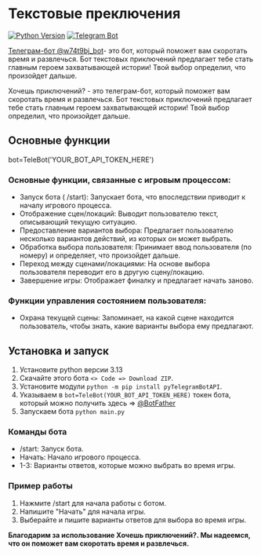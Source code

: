 # **Текстовые преключения**
[![Python Version](https://img.shields.io/badge/Python-3.13-blue.svg)](https://www.python.org/downloads/release/python-313/)
[![Telegram Bot](https://img.shields.io/badge/Telegram-Bot-blue.svg)](https://telegram.org)

[Телеграм-бот @w74t9bj_bot](https://t.me/w74t9bj_bot)- это бот, который поможет вам скоротать время и развлечься. Бот текстовых приключений предлагает тебе стать главным героем захватывающей истории! Твой выбор определил, что произойдет дальше.

Хочешь приключений? - это телеграм-бот, который поможет вам скоротать время и развлечься. Бот текстовых приключений предлагает тебе стать главным героем захватывающей истории! Твой выбор определил, что произойдет дальше.

## Основные функции
bot=TeleBot('YOUR_BOT_API_TOKEN_HERE')

### Основные функции, связанные с игровым процессом:

* Запуск бота ( /start): Запускает бота, что впоследствии приводит к началу игрового процесса.
* Отображение сцен/локаций: Выводит пользователю текст, описывающий текущую ситуацию.
* Предоставление вариантов выбора: Предлагает пользователю несколько вариантов действий, из которых он может выбрать.
* Обработка выбора пользователя: Принимает ввод пользователя (по номеру) и определяет, что произойдет дальше.
* Переход между сценами/локациями: На основе выбора пользователя переводит его в другую сцену/локацию.
* Завершение игры: Отображает финалку и предлагает начать заново.

### Функции управления состоянием пользователя:

* Охрана текущей сцены: Запоминает, на какой сцене находится пользователь, чтобы знать, какие варианты выбора ему предлагают.

## Установка и запуск

1. Установите python версии 3.13
2. Скачайте этого бота `<> Code => Download ZIP`.
3. Установите модули `python -m pip install pyTelegramBotAPI`.
4. Указываем в `bot=TeleBot(YOUR_BOT_API_TOKEN_HERE)` токен бота, который можно получить здесь => [@BotFather](https://t.me/BOTFATHER)
5. Запускаем бота `python main.py`

### Команды бота
* /start: Запуск бота.
* Начать: Начало игрового процесса.
* 1-3: Варианты ответов, которые можно выбрать во время игры.

### Пример работы
1. Нажмите /start для начала работы с ботом.
2. Напишите "Начать" для начала игры.
3. Выберайте и пишите варианты ответов для выбора во время игры.


**Благодарим за использование Хочешь приключений?. Мы надеемся, что он поможет вам скоротать время и развлечься.**
